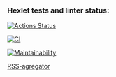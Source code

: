 ### Hexlet tests and linter status:

[![Actions Status](https://github.com/DaniilStr/frontend-project-lvl3/workflows/hexlet-check/badge.svg)](https://github.com/DaniilStr/frontend-project-lvl3/actions)

[![CI](https://github.com/DaniilStr/frontend-project-lvl3/workflows/CI/badge.svg)](https://github.com/DaniilStr/frontend-project-lvl3/actions)

[![Maintainability](https://api.codeclimate.com/v1/badges/f5e64f9e3832e318a055/maintainability)](https://codeclimate.com/github/DaniilStr/frontend-project-lvl3/maintainability)

<a href="https://rag.vercel.app/">RSS-agregator</a>

